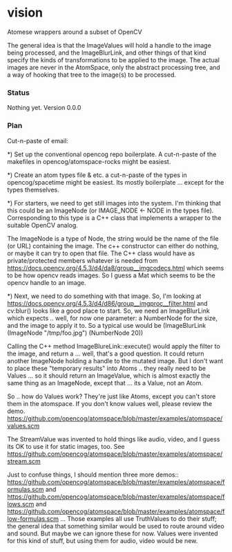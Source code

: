 # vision
Atomese wrappers around a subset of OpenCV

The general idea is that the ImageValues will hold a handle to the
image being processed, and the ImageBlurLink, and other things of that
kind specify the kinds of transformations to be applied to the image.
The actual images are never in the AtomSpace, only the abstract
processing tree, and a way of hooking that tree to the image(s) to be
processed.

### Status
Nothing yet. Version 0.0.0

### Plan
Cut-n-paste of email:

*) Set up the conventional opencog repo boilerplate. A cut-n-paste of
the makefiles in opencog/atomspace-rocks might be easiest.

*) Create an atom types file & etc. a cut-n-paste of the types in
opencog/spacetime might be easiest. Its mostly boilerplate ... except
for the types themselves.

*) For starters, we need to get still images into the system. I'm
thinking that this could be an ImageNode (or IMAGE_NODE <- NODE in the
types file).  Corresponding to this type is a C++ class that
implements a wrapper to the suitable OpenCV analog.

The ImageNode is a type of Node, the string would be the name of the
file (or URL) containing the image. The c++ constructor can either do
nothing, or maybe it can try to open that file. The C++ class would
have as private/protected members whatever is needed from
https://docs.opencv.org/4.5.3/d4/da8/group__imgcodecs.html  which
seems to be how opencv reads images. So I guess a Mat which seems to
be the opencv handle to an image.

*) Next, we need to do something with that image. So, I'm looking at
https://docs.opencv.org/4.5.3/d4/d86/group__imgproc__filter.html  and
cv:blur() looks like a good place to start. So, we need an
ImageBlurLink which expects .. well, for now one parameter: a
NumberNode for the size, and the image to apply it to. So a typical
use would be (ImageBlurLink (ImageNode "/tmp/foo.jpg") (NumberNode
20))

Calling the C++ method ImageBlureLink::execute() would apply the
filter to the image, and return a ... well, that's a good question.
It could return another ImageNode holding a handle to the mutated
image. But I don't want to place these "temporary results" into Atoms
.. they really need to be Values ... so it should return an
ImageValue, which is almost exactly the same thing as an ImageNode,
except that ... its a Value, not an Atom.

So .. how do Values work? They're just like Atoms, except you can't
store them in the atomspace. If you don't know values well, please
review the demo.
https://github.com/opencog/atomspace/blob/master/examples/atomspace/values.scm

The StreamValue was invented to hold things like audio, video, and I
guess its OK to use it for static images, too. See
https://github.com/opencog/atomspace/blob/master/examples/atomspace/stream.scm

Just to confuse things, I should mention three more demos::
https://github.com/opencog/atomspace/blob/master/examples/atomspace/formulas.scm
 and https://github.com/opencog/atomspace/blob/master/examples/atomspace/flows.scm
and https://github.com/opencog/atomspace/blob/master/examples/atomspace/flow-formulas.scm
... Those examples all use TruthValues to do their stuff; the general
idea that something similar would be used to route around video and
sound.  But maybe we can ignore these for now.
Values were invented for this kind of stuff, but using
them for audio, video would be new.
